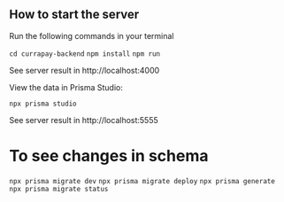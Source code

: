 ## How to start the server

Run the following commands in your terminal 

```cd currapay-backend```
```npm install```
```npm run```

See server result in http://localhost:4000

View the data in Prisma Studio:

```npx prisma studio```

See server result in http://localhost:5555

# To see changes in schema

```npx prisma migrate dev```
```npx prisma migrate deploy```
```npx prisma generate```
```npx prisma migrate status```